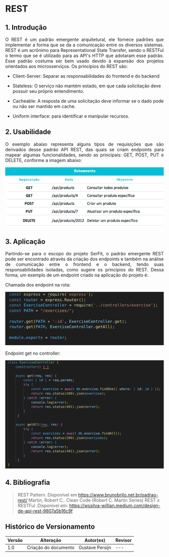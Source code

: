 # REST

## 1. Introdução

<p style="text-align: justify;">
O REST é um padrão emergente arquitetural, ele fornece padrões que implementar a forma que se da a comunicação entre os diversos sistemas. REST é um acrônimo para Representational State Transfer, sendo o RESTFul o termo que se é utilizado para as API's HTTP que adotaram esse padrão. Esse padrão costuma ser bem usado devido à expansão dos projetos orientados aos microsserviços. Os princípios do REST são:
</p>

- Client-Server: Separar as responsabilidades do frontend e do backend

- Stateless: O serviço não mantém estado, em que cada solicitação deve possuir seu próprio entendimento.

- Cacheable: A resposta de uma solicitação deve informar se o dado pode ou não ser mantido em cache.

- Uniform interface: para identificar e manipular recursos.

## 2. Usabilidade

<p style="text-align: justify;">
O exemplo abaixo representa alguns tipos de requisições que são derivados desse padrão API REST, das quais se criam endpoints para mapear algumas funcionalidades, sendo as principais: GET, POST, PUT e DELETE, conforme a imagem abaixo:
</p>

![REST](../../assets/rest/rest-image.png)

## 3. Aplicação

<p style="text-align: justify;">
Partindo-se para o escopo do projeto SerFit, o padrão emergente REST pode ser encontrado através da criação dos endpoints e também na análise de comunicação entre o frontend e o backend, tendo suas responsabilidades isoladas, como sugere os princípios do REST. Dessa forma, um exemplo de um endpoint criado na aplicação do projeto é: 
</p>

Chamada dos endpoint na rota:

![Rest](../../assets/rest/rest1.png)

Endpoint get no controller:

![Rest](../../assets/rest/rest2.png)

## 4. Bibliografia

> REST Pattern. Disponível em https://www.brunobrito.net.br/padrao-rest/
> Martin, Robert C.. Clean Code (Robert C. Martin Series)
> REST x RESTFul .Disponível em: https://wssilva-willian.medium.com/design-de-api-rest-9807a5b16c9f

## Histórico de Versionamento

| Versão | Alteração            | Autor(es)       | Revisor |
| ------ | -------------------- | --------------- | ------- |
| 1.0    | Criação do documento | Gustave Persijn | ---     |
